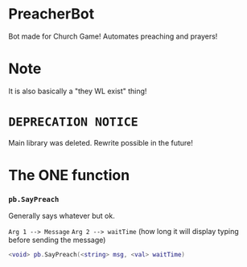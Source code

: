 # PreacherBot
 Bot made for Church Game! Automates preaching and prayers! 
# Note
It is also basically a "they WL exist" thing!


# `DEPRECATION NOTICE`
Main library was deleted. Rewrite possible in the future!

# The ONE function
### `pb.SayPreach`
Generally says whatever but ok. 

`Arg 1 --> Message` 
`Arg 2 --> waitTime` (how long it will display typing before sending the message)

```lua
<void> pb.SayPreach(<string> msg, <val> waitTime)
```

